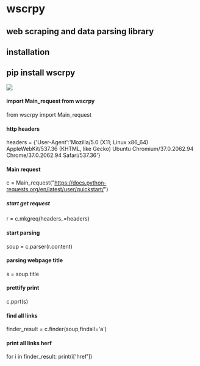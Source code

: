 # wscrpy
web scraping and data parsing library
-------------------------------------
installation
---------------------------------------
 pip install wscrpy
-----------------------
<img src="https://i.ibb.co/8bb3Dvf/2022-01-14-101645.jpg" > </img>
#### import Main_request from wscrpy
from wscrpy import Main_request
#### http headers
headers = {'User-Agent':'Mozilla/5.0 (X11; Linux x86_64) AppleWebKit/537.36 (KHTML, like Gecko) Ubuntu Chromium/37.0.2062.94 Chrome/37.0.2062.94 Safari/537.36'}
#### Main request
c  = Main_request("https://docs.python-requests.org/en/latest/user/quickstart/")
##### start get request
r = c.mkgreq(headers_=headers)
#### start parsing 
soup = c.parser(r.content)
#### parsing webpage title
s = soup.title
#### prettify print
c.pprt(s)
#### find all links
finder_result = c.finder(soup,findall='a')
#### print all links herf
for i in finder_result:
	print(i['href'])
